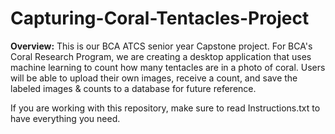 # Capturing-Coral-Tentacles-Project

**Overview:**
This is our BCA ATCS senior year Capstone project. For BCA's Coral Research Program, we are creating a desktop application that uses machine learning to count how many tentacles are in a photo of coral. Users will be able to upload their own images, receive a count, and save the labeled images & counts to a database for future reference.

If you are working with this repository, make sure to read Instructions.txt to have everything you need.
